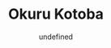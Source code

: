 --- 
slug: "okuru-kotoba"
title: "Okuru Kotoba"
publishdate: "2019-01-01"
src: "https://365manga.net/manga/okuru-kotoba"
author: "undefined"
image: "https://data.365manga.net/images/thumbnails/32601-okuru-kotoba.jpg"
tags: []
chapters: ["]
chapterlinks: ["]
description: ""
---